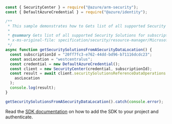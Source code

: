```javascript
const { SecurityCenter } = require("@azure/arm-security");
const { DefaultAzureCredential } = require("@azure/identity");

/**
 * This sample demonstrates how to Gets list of all supported Security Solutions for subscription and location.
 *
 * @summary Gets list of all supported Security Solutions for subscription and location.
 * x-ms-original-file: specification/security/resource-manager/Microsoft.Security/stable/2020-01-01/examples/SecuritySolutionsReferenceData/GetSecuritySolutionsReferenceDataSubscriptionLocation_example.json
 */
async function getSecuritySolutionsFromASecurityDataLocation() {
  const subscriptionId = "20ff7fc3-e762-44dd-bd96-b71116dcdc23";
  const ascLocation = "westcentralus";
  const credential = new DefaultAzureCredential();
  const client = new SecurityCenter(credential, subscriptionId);
  const result = await client.securitySolutionsReferenceDataOperations.listByHomeRegion(
    ascLocation
  );
  console.log(result);
}

getSecuritySolutionsFromASecurityDataLocation().catch(console.error);
```

Read the [SDK documentation](https://github.com/Azure/azure-sdk-for-js/blob/%40azure%2Farm-security_5.0.0/sdk/security/arm-security/README.md) on how to add the SDK to your project and authenticate.
